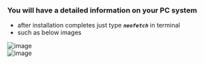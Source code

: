 ### You will have a detailed information on your PC system 

- after installation completes just type _**`neofetch`**_ in terminal 
- such as below images

![image](https://user-images.githubusercontent.com/96865065/205719682-89a5582e-8c10-4fd2-9698-f12fe28372ee.png)
<br>
![image](https://user-images.githubusercontent.com/96865065/205719871-dfaa1863-1461-4356-835f-35b15d4300a9.png)
